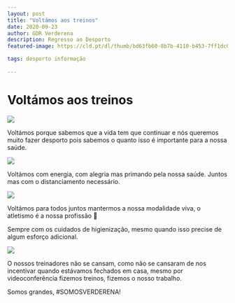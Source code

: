 ```yaml
---
layout: post
title: "Voltámos aos treinos"
date: 2020-09-23
author: GDR Verderena
description: Regresso ao Desporto
featured-image: https://cld.pt/dl/thumb/bd63fb60-8b7b-4110-b453-7ff1dc00958f/voltamos/IMG_8612.jpg?format=jpeg&size=xl&crop=false

tags: desporto informação
 
---
```


# Voltámos aos treinos

 ![](https://cld.pt/dl/thumb/bd63fb60-8b7b-4110-b453-7ff1dc00958f/voltamos/IMG_8612.jpg?format=jpeg&size=xl&crop=false)

Voltámos porque sabemos que a vida tem que continuar e nós queremos muito fazer desporto pois sabemos o quanto isso é importante para a nossa saúde.



![](https://cld.pt/dl/thumb/bd63fb60-8b7b-4110-b453-7ff1dc00958f/voltamos/IMG_8610.jpg?format=jpeg&size=xl&crop=false)
   

Voltámos com energia, com alegria mas primando pela nossa saúde. Juntos mas com o distanciamento necessário.



![](https://cld.pt/dl/thumb/bd63fb60-8b7b-4110-b453-7ff1dc00958f/voltamos/IMG_8727-grupo.jpg?format=jpeg&size=xl&crop=false)

 

Voltámos para todos juntos mantermos a nossa modalidade viva, o atletismo é a nossa profissão 

Sempre com os cuidados de higienização, mesmo quando isso precise de algum esforço adicional.

![](https://cld.pt/dl/thumb/bd63fb60-8b7b-4110-b453-7ff1dc00958f/voltamos/IMG_8761.jpg?format=jpeg&size=xl&crop=false)
  

O nossos treinadores não se cansam, como não se cansaram de nos incentivar quando estávamos fechados em casa, mesmo por videoconferência fizemos treinos, fizemos o nosso trabalho.

    

Somos grandes, #SOMOSVERDERENA!
